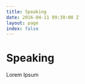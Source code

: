 ```yaml
---
title: Speaking
date: 2016-04-11 09:39:00 Z
layout: page
index: false
---
```


# Speaking


Lorem Ipsum

